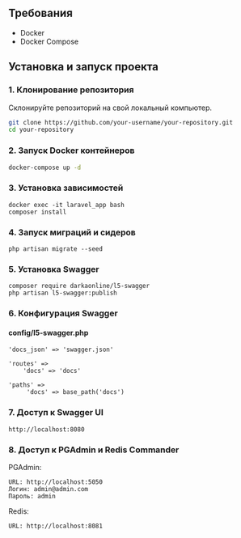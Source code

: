 ## Требования

- Docker
- Docker Compose

## Установка и запуск проекта

### 1. Клонирование репозитория

Склонируйте репозиторий на свой локальный компьютер.

```bash
git clone https://github.com/your-username/your-repository.git
cd your-repository
```

### 2. Запуск Docker контейнеров
```bash
docker-compose up -d
```

### 3. Установка зависимостей

```
docker exec -it laravel_app bash
composer install
```

### 4. Запуск миграций и сидеров

```
php artisan migrate --seed
```

### 5. Установка Swagger

```
composer require darkaonline/l5-swagger
php artisan l5-swagger:publish
```

### 6. Конфигурация Swagger
#### config/l5-swagger.php
```
'docs_json' => 'swagger.json'

'routes' => 
    'docs' => 'docs'
    
'paths' => 
     'docs' => base_path('docs')
```
### 7. Доступ к Swagger UI

```
http://localhost:8080
```

### 8. Доступ к PGAdmin и Redis Commander

PGAdmin:

    URL: http://localhost:5050
    Логин: admin@admin.com
    Пароль: admin

Redis:

    URL: http://localhost:8081
